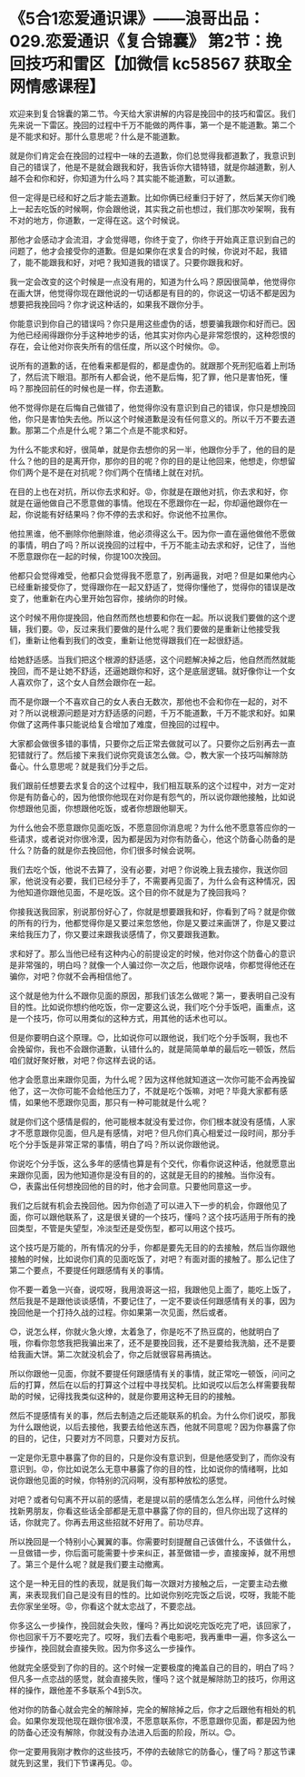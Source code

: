 # 《5合1恋爱通识课》——浪哥出品：029.恋爱通识《复合锦囊》 第2节：挽回技巧和雷区【加微信 kc58567 获取全网情感课程】

欢迎来到复合锦囊的第二节。今天给大家讲解的内容是挽回中的技巧和雷区。我们先来说一下雷区。挽回的过程中千万不能做的两件事，第一个是不能道歉。第二个是不能求和好。那什么意思呢？什么是不能道歉。

就是你们肯定会在挽回的过程中一味的去道歉，你们总觉得我都道歉了，我意识到自己的错误了，他是不是就会跟我和好，我告诉你大错特错，就是你越道歉，别人越不会和你和好，你知道为什么吗？其实能不能道歉，可以道歉。

但一定得是已经和好之后才能去道歉。比如你俩已经重归于好了，然后某天你们晚上一起去吃饭的时候啊，你会跟他说，其实我之前也想过，我们那次吵架啊，我有不对的地方，你道歉，一定得在这。这个时候说。

那他才会感动才会流泪，才会觉得嗯，你终于变了，你终于开始真正意识到自己的问题了，他才会接受你的道歉。但是如果你在求复合的时候，你说对不起，我错了，能不能跟我和好，对吧？我知道我的错误了。只要你跟我和好。

我一定会改变的这个时候是一点没有用的，知道为什么吗？原因很简单，他觉得你在画大饼，他觉得你现在跟他说的一切话都是有目的的，你说这一切话不都是因为想要把我挽回吗？你才说这种话的，如果我不跟你分手。

你能意识到你自己的错误吗？你只是用这些虚伪的话，想要骗我跟你和好而已。因为他已经闹得跟你分手这种地步的话，他其实对你内心是非常怨恨的，这种怨恨的存在，会让他对你丧失所有的信任度，所以这个时候你。😡。

说所有的道歉的话，在他看来都是假的，都是虚伪的。就跟那个死刑犯临着上刑场了，然后流下眼泪。那所有人都会说，他不是后悔，犯了罪，他只是害怕死，懂吗？那挽回前任的时候也是一样，你去道歉。

他不觉得你是在后悔自己做错了，他觉得你没有意识到自己的错误，你只是想挽回他，你只是害怕失去他。所以这个时候道歉是没有任何意义的。所以千万不要去道歉。那第二个点是什么呢？第二个点是不能求和好。

为什么不能求和好，很简单，就是你去想你的另一半，他跟你分手了，他的目的是什么？他的目的是离开你，那你的目的呢？你的目的是让他回来，他想走，你想留你们两个是不是在对抗呢？你们两个在情绪上就在对抗。

在目的上也在对抗，所以你去求和好。😡，你就是在跟他对抗，你去求和好，你就是在逼他做自己不愿意做的事情。他现在不愿跟你在一起，你却逼他跟你在一起，你说能有好结果吗？你不停的去求和好。你说他不拉黑你。

他拉黑谁，他不删除你他删除谁，他必须得这么干。因为你一直在逼他做他不愿做的事情，明白了吗？所以说挽回的过程中，千万不能主动去求和好，记住了，当他不愿意跟你在一起的时候，你提100次挽回。

他都只会觉得难受，他都只会觉得我不愿意了，别再逼我，对吧？但是如果他内心已经重新接受你了，觉得跟你在一起又舒适了，觉得你懂他了，觉得你的错误是改变了，他重新在内心里开始包容你，接纳你的时候。

这个时候不用你提挽回，他自然而然也想要和你在一起。所以说我们要做的这个逻辑，我们要。😡，反过来我们要做的是什么呢？我们要做的是重新让他接受我们，重新让他看到我们的改变，重新让他觉得跟我们在一起很舒适。

给她舒适感。当我们把这个根源的舒适感，这个问题解决掉之后，他自然而然就能挽回，而不是让她不舒适，还逼她跟你和好，这个是底层逻辑。就好像你让一个女人喜欢你了，这个女人自然会跟你在一起。

而不是你跟一个不喜欢自己的女人表白无数次，那他也不会和你在一起的，对不对？所以说根源问题是对方舒适感的问题，千万不能道歉，千万不能求和好。如果你做了这两件事只能说给复合增加了难度，但挽回的过程中。

大家都会做很多错的事情，只要你之后正常去做就可以了。只要你之后别再去一直犯错就行了。然后接下来我们说你究竟该怎么做。😊，教大家一个技巧叫解除防备心。什么意思呢？就是我们分手之后。

我们跟前任想要去求复合的这个过程中，我们相互联系的这个过程中，对方一定对你是有防备心的，因为他恨你他现在对你是有怨气的，所以说你跟他接触，比如说你想跟他见面，你想跟他吃饭，或者你想跟他聊天。

为什么他会不愿意跟你见面吃饭，不愿意回你消息呢？为什么他不愿意答应你的一些请求，或者说对你很冷漠，因为都是因为对你有防备心，他这个防备心防备的是什么？防备的就是你去挽回他，你们很多时候会说啊。

我们去吃个饭，他说不去算了，没有必要，对吧？你说晚上我去接你，我送你回家，他说没有必要，我们已经分手了，不需要再见面了，为什么会有这种情况，因为他知道你跟他见面，不是吃饭。这个目的你不就是为了挽回我吗？

你接我送我回家，别说那份好心了，你就是想要跟我和好，你看到了吗？就是你做的所有的行为，他都觉得你是又要过来忽悠他，你是又要过来画饼了，你是又要过来给我压力了，你又要过来跟我谈感情了，你又要跟我道歉。

求和好了。那么当他已经有这种内心的前提设定的时候，他对你这个防备心的意识是非常强的，明白吗？就像一个人骗过你一次之后，他跟你说啥，你都觉得他还在骗你，对吧？你就不会再相信他了。

这个就是他为什么不跟你见面的原因，那我们该怎么做呢？第一，要表明自己没有目的性。比如说你想约他吃饭，你一定要这么说，我们吃个分手饭吧，画重点，这是一个技巧，你可以用类似的这种方式，用其他的话术也可以。

但是你要明白这个原理。😊，比如说你可以跟他说，我们吃个分手饭啊，我也不会挽留你，我也不会跟你道歉，认错什么的，就是简简单单的最后吃一顿饭，然后咱们就好聚好散，对吧？你这样去说的话。

他才会愿意出来跟你见面，为什么呢？因为这样他就知道这一次你可能不会再挽留他了，这一次你可能不会给他压力了，不就是吃个饭嘛，对吧？毕竟大家都有感情，如果他不愿跟你见面，那只有一种可能就是什么呢？

就是你们这个感情是假的，他可能根本就没有爱过你，你们根本就没有感情，人家才不愿意跟你见面，但凡是有感情，对吧？但凡你们真心相爱过一段时间，那分手吃个分手饭是非常正常的事情，明白了吗？所以说你跟他说。

你说吃个分手饭，这么多年的感情也算是有个交代，你看你说这种话，他就愿意出来跟你见面，因为他知道你是没有目的的，这就是无目的的接触。当你没有。😊，表露出任何想挽回他的目的时，他才会同意。只要他同意这一步。

我们之后就有机会去挽回他。因为你创造了可以进入下一步的机会，你跟他见了面，你可以跟他联系了，这是很关键的一个技巧，懂吗？这个技巧适用于所有的挽回类型，不管是失望型，冷淡型还是受伤型，都可以用这个技巧。

这个技巧是万能的，所有情况的分手，你都是要先无目的的去接触，然后当你跟他接触的时候，比如说你们真的见面吃饭了，对吧？有面对面的接触了。那么记住了第二个要点，不要提任何跟感情有关的事情。

你不要一着急一兴奋，说哎呀，我用浪哥这一招，我跟他见上面了，能吃上饭了，然后我是不是跟他谈谈感情，不要记住了，一定不要谈任何跟感情有关的事，因为挽回他是一个打持久战的过程。你如果第一次见面，然后或者。

😊，说怎么样，你就火急火燎，太着急了，你是吃不了热豆腐的，他就明白了哦，你看你忽悠我把我骗出来了，还不是要挽回我，还不是要给我洗脑，还不是要给我画大饼。第二次就没机会了，你之后就很容易再搞达。

所以你跟他一见面，你就不要提任何跟感情有关的事情，就正常吃一顿饭，问问之后的打算，然后在以后的打算这个过程中寻找契机。比如说哎以后怎么样需要我帮助的时候，记得找我类似这种的，就是你要用这种无目的的接触。

然后不提感情有关的事，然后去制造之后还能联系的机会。为什么你们说哎，那我为什么跟他说，以后去接他，我要去给他送东西，他就不同意呢？因为你暴露了你的目的，记住，只要对方不同意，只要对方反抗。

一定是你无意中暴露了你的目的，只是你没有意识到，但是他感受到了，而你没有意识到。😡，你比如说怎么无意中暴露了你的目的性，比如说你的情绪啊，比如说你跟他见面的时候，你特别的沉闷啊，没有那种放松的感觉。

对吧？或者句句离不开以前的感情，老是提以前的感情怎么怎么样，问他什么时候找新男朋友，你看这些话全部都是无意中暴露了你的目的，但凡你出现了这样的话，你就完了。你再去用这些招就不好用了。前功尽弃。

所以挽回是一个特别小心翼翼的事。你需要时刻提醒自己该做什么，不该做什么，一旦做错一步，你后面可能需要十步来纠正，甚至做错一步，直接废掉，就不用想了。第三个是什么呢？就是我们要主动撤离。

这个是一种无目的性的表现，就是我们每一次跟对方接触之后，一定要主动去撤离，来表现我们自己是没有目的性的。比如说你别吃完饭之后说，哎呀，我能不能去你家坐坐呀。😡，你看这个就太恋战了，不要恋战。

你多这么一步操作，挽回就会失败，懂吗？再比如说吃完饭吃完了吧，该回家了，你也回家千万不要吃完了。哎呀，我们去看个电影吧，我再重申一遍，你多这么一步操作，挽回就会直接失败。因为你多这么一步操作。

他就完全感受到了你的目的。这个时候一定要极度的掩盖自己的目的，明白了吗？但凡多一点恋战的感觉，就会直接失败，懂吗？这个就是解除防卫的技巧，你用这样的操作，跟他差不多联系个4到5次。

他对你的防备心就会完全的解除掉，完全的解除掉之后，你才之后跟他有相处的机会。如果你发现他现在跟你很冷漠，不愿意联系你，不愿意跟你见面，都是因为他的防备心还没有解除，你就没有办法进入后面的阶段，所以。😊。

你一定要用我刚才教你的这些技巧，不停的去破除它的防备心，懂了吗？那这节课就先到这里，我们下节课再见。😡。

